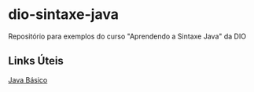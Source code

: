 # dio-sintaxe-java
Repositório para exemplos do curso "Aprendendo a Sintaxe Java" da DIO

## Links Úteis

[Java Básico](https://glysns.gitbook.io/java-basico)
